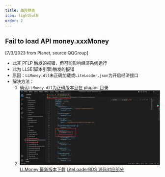 ```yaml
---
title: 故障排查
icon: lightbulb
order: 2
---
```


## Fail to load API money.xxxMoney

[7/3/2023 from Planet, source:QQGroup]

- 此非 PFLP 触发的报错，但可能影响经济系统运行
- 此为 LLSE(脚本引擎)触发的报错
- 原因：`LLMoney.dll`未正确加载或`LiteLoader.json`为开启经济接口
- 解决方法：
  1.  确认`LLMoney.dll`为正确版本且在 plugins 目录
  2.  ![开启经济核心](../../images/faq/lljson.png)
      [LLMoney 最新版本下载](https://github.com/LiteLDev/LLMoney/releases)
      [LiteLoaderBDS 源码对应部分](https://github.com/LiteLDev/LiteLoaderBDS/blob/main/ScriptEngine/src/main/EconomySystem.cpp#L55)
